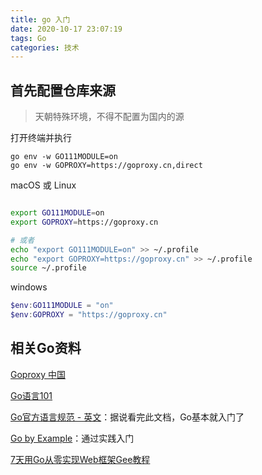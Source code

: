 ```yaml
---
title: go 入门
date: 2020-10-17 23:07:19
tags: Go
categories: 技术
---
```






<!--more-->



## 首先配置仓库来源

> 天朝特殊环境，不得不配置为国内的源

打开终端并执行

```
go env -w GO111MODULE=on
go env -w GOPROXY=https://goproxy.cn,direct
```



macOS 或 Linux

```bash

export GO111MODULE=on
export GOPROXY=https://goproxy.cn

# 或者
echo "export GO111MODULE=on" >> ~/.profile
echo "export GOPROXY=https://goproxy.cn" >> ~/.profile
source ~/.profile
```



windows

```powershell
$env:GO111MODULE = "on"
$env:GOPROXY = "https://goproxy.cn"
```





## 相关Go资料

[Goproxy 中国](https://goproxy.cn/)

[Go语言101](https://gfw.go101.org/article/101.html)

[Go官方语言规范 - 英文](https://go.dev/ref/spec#Introduction)：据说看完此文档，Go基本就入门了

[Go by Example](https://gobyexample-cn.github.io/)：通过实践入门

[7天用Go从零实现Web框架Gee教程](https://geektutu.com/post/gee.html)